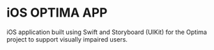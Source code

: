 # **iOS OPTIMA APP**

iOS application built using Swift and Storyboard (UIKit) for the Optima project to support visually impaired users.
